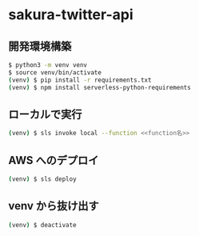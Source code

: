 # sakura-twitter-api

## 開発環境構築

```sh
$ python3 -m venv venv
$ source venv/bin/activate
(venv) $ pip install -r requirements.txt
(venv) $ npm install serverless-python-requirements
```

## ローカルで実行

```sh
(venv) $ sls invoke local --function <<function名>>
```

## AWS へのデプロイ

```sh
(venv) $ sls deploy
```

## venv から抜け出す

```sh
(venv) $ deactivate
```
